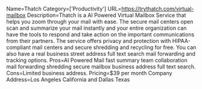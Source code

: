 Name=Thatch
Category=['Productivity']
URL=https://trythatch.com/virtual-mailbox
Description=Thatch is a AI Powered Virtual Mailbox Service that helps you zoom through your mail with ease. The secure mail centers open scan and summarize your mail instantly and your entire organization can have the tools to respond and take action on the important communications from their partners. The service offers privacy and protection with HIPAA-compliant mail centers and secure shredding and recycling for free. You can also have a real business street address full text search mail forwarding and tracking options.
Pros=AI Powered Mail fast summary team collaboration mail forwarding shredding secure mailbox business address full text search.
Cons=Limited business address.
Pricing=$39 per month
Company Address=Los Angeles California and Dallas Texas
